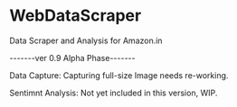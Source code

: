 # WebDataScraper
Data Scraper and Analysis for Amazon.in


-------ver 0.9 Alpha Phase-------


Data Capture:
        Capturing full-size Image needs re-working.
        
Sentimnt Analysis:
        Not yet included in this version, WIP.
